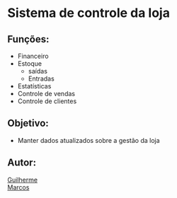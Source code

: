 # Sistema de controle da loja

## Funções:
- Financeiro
- Estoque
    - saídas
    - Entradas
- Estatísticas
- Controle de vendas
- Controle de clientes

## Objetivo:
- Manter dados atualizados sobre a gestão da loja


## Autor:

[Guilherme](https://www.linkedin.com/in/guilherme-louren%C3%A7o-de-souza-32060a230/)  
[Marcos](https://www.linkedin.com/in/skymarkos7/)
